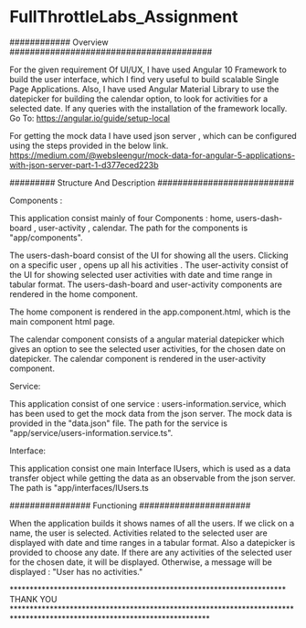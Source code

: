 
# FullThrottleLabs_Assignment


############  Overview ########################################



For the given requirement Of UI/UX, I have used Angular 10 Framework to build the user interface, which I find very useful to build scalable Single Page Applications.
Also, I have used Angular Material Library to use the datepicker for building the calendar option, to look for activities for a selected date.
If any queries with the installation of the framework locally. Go To: https://angular.io/guide/setup-local

For getting the mock data I have used json server , which can be configured using the steps provided in the below link.
https://medium.com/@websleengur/mock-data-for-angular-5-applications-with-json-server-part-1-d377eced223b


######### Structure And Description ###########################

Components :

This application consist mainly of four Components :
home, users-dash-board , user-activity , calendar. 
The path for the components is "app/components".

The users-dash-board consist of the UI for showing all the users. Clicking on a specific user , opens up all his activities .
The user-activity consist of the UI for showing selected user activities with date and time range in tabular format.
The users-dash-board and user-activity components are rendered in the home component.

The home component is rendered in the app.component.html, which is the main component html page.

The calendar component consists of a angular material datepicker which gives an option to see the selected user activities, for the chosen date on datepicker.
The calendar component is rendered in the user-activity component.


Service:

This application consist of one service : users-information.service, which has been used to get the mock data from the json server.
The mock data is provided in the "data.json" file.
The path for the service is "app/service/users-information.service.ts".


Interface:

This application consist one main Interface IUsers, which is used as a data transfer object while getting the data as an observable from the json server.
The path is "app/interfaces/IUsers.ts


################ Functioning ######################

When the application builds it shows names of all the users.
If we click on a name, the user is selected. Activities related to the selected user are displayed with date and time ranges in a tabular format.
Also a datepicker is provided to choose any date. If there are any activities of the selected user for the chosen date, it will be displayed.
Otherwise, a message will be displayed : "User has no activities."





********************************************************************* THANK YOU *************************************************************************************************************************





